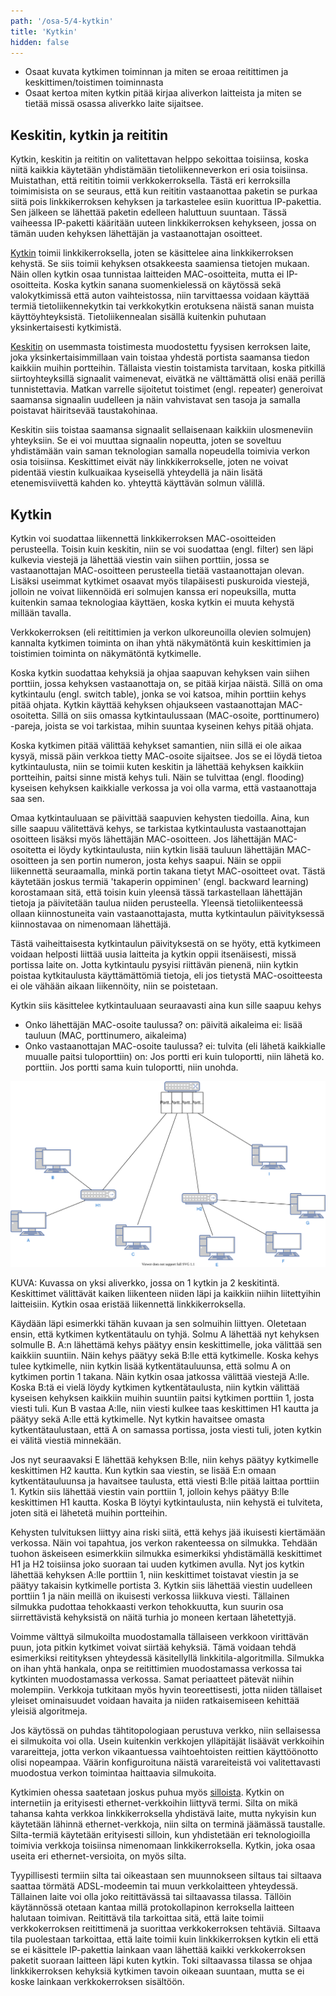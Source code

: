 ```yaml
---
path: '/osa-5/4-kytkin'
title: 'Kytkin'
hidden: false
---
```



<text-box variant='learningObjectives' name='Oppimistavoitteet'>

- Osaat kuvata kytkimen toiminnan ja miten se eroaa reitittimen ja keskittimen/toistimen toiminnasta
- Osaat kertoa miten kytkin pitää kirjaa aliverkon laitteista ja miten se tietää missä osassa aliverkko laite sijaitsee.

</text-box>


## Keskitin, kytkin ja reititin

Kytkin, keskitin ja reititin on valitettavan helppo sekoittaa toisiinsa, koska niitä kaikkia käytetään yhdistämään tietoliikenneverkon eri osia toisiinsa. Muistathan, että reititin toimii verkkokerroksella. Tästä eri kerroksilla toimimisista on se seuraus, että kun reititin vastaanottaa paketin se purkaa siitä pois linkkikerroksen kehyksen ja tarkastelee esiin kuorittua IP-pakettia. Sen jälkeen se lähettää paketin edelleen haluttuun suuntaan. Tässä vaiheessa IP-paketti kääritään uuteen linkkikerroksen kehykseen, jossa on tämän uuden kehyksen lähettäjän ja vastaanottajan osoitteet.

[Kytkin](https://fi.wikipedia.org/wiki/Kytkin_(tietoliikenne)) toimii linkkikerroksella, joten se käsittelee aina linkkikerroksen kehystä. Se siis toimii kehyksen otsakkeesta saamiensa tietojen mukaan. Näin ollen kytkin osaa tunnistaa laitteiden MAC-osoitteita, mutta ei IP-osoitteita. Koska kytkin sanana suomenkielessä on käytössä sekä valokytkimissä että auton vaihteistossa, niin tarvittaessa voidaan käyttää termiä tietoliikennekytkin tai verkkokytkin erotuksena näistä sanan muista käyttöyhteyksistä. Tietoliikennealan sisällä kuitenkin puhutaan yksinkertaisesti kytkimistä.

[Keskitin](https://fi.wikipedia.org/wiki/Keskitin) on usemmasta toistimesta muodostettu fyysisen kerroksen laite, joka yksinkertaisimmillaan vain toistaa yhdestä portista saamansa tiedon kaikkiin muihin portteihin. Tällaista viestin toistamista tarvitaan, koska pitkillä siirtoyhteyksillä signaalit vaimenevat, eivätkä ne välttämättä olisi enää perillä tunnistettavia. Matkan varrelle sijoitetut toistimet (engl. repeater) generoivat saamansa signaalin uudelleen ja näin vahvistavat sen tasoja ja samalla poistavat häiritsevää taustakohinaa.

Keskitin siis toistaa saamansa signaalit sellaisenaan kaikkiin ulosmeneviin yhteyksiin. Se ei voi muuttaa signaalin nopeutta, joten se soveltuu yhdistämään vain saman teknologian samalla nopeudella toimivia verkon osia toisiinsa. Keskittimet eivät näy linkkikerrokselle, joten ne voivat pidentää viestin kulkuaikaa kyseisellä yhteydellä ja näin lisätä etenemisviivettä kahden ko. yhteyttä käyttävän solmun välillä.


## Kytkin

Kytkin voi suodattaa liikennettä linkkikerroksen MAC-osoitteiden perusteella. Toisin kuin keskitin, niin se voi suodattaa (engl. filter) sen läpi kulkevia viestejä ja lähettää viestin vain siihen porttiin, jossa se vastaanottajan MAC-osoitteen perusteella tietää vastaanottajan olevan. Lisäksi useimmat kytkimet osaavat myös tilapäisesti puskuroida viestejä, jolloin ne voivat liikennöidä eri solmujen kanssa eri nopeuksilla, mutta kuitenkin samaa teknologiaa käyttäen, koska kytkin ei muuta kehystä millään tavalla.

Verkkokerroksen (eli reitittimien ja verkon ulkoreunoilla olevien solmujen) kannalta kytkimen toiminta on ihan yhtä näkymätöntä kuin keskittimien ja toistimien toiminta on näkymätöntä kytkimelle.

Koska kytkin suodattaa kehyksiä ja ohjaa saapuvan kehyksen vain siihen porttiin, jossa kehyksen vastaanottaja on, se pitää kirjaa näistä.  Sillä on oma kytkintaulu (engl. switch table), jonka se voi katsoa, mihin porttiin kehys pitää ohjata. Kytkin käyttää kehyksen ohjaukseen vastaanottajan MAC-osoitetta. Sillä on siis omassa kytkintaulussaan (MAC-osoite, porttinumero) -pareja, joista se voi tarkistaa, mihin suuntaa kyseinen kehys pitää ohjata.

Koska kytkimen pitää välittää kehykset samantien, niin sillä ei ole aikaa kysyä, missä päin verkkoa tietty MAC-osoite sijaitsee. Jos se ei löydä tietoa kytkintaulusta, niin se toimii kuten keskitin ja lähettää kehyksen kaikkiin portteihin, paitsi sinne mistä kehys tuli. Näin se tulvittaa (engl. flooding) kyseisen kehyksen kaikkialle verkossa ja voi olla varma, että vastaanottaja saa sen.

Omaa kytkintauluaan se päivittää saapuvien kehysten tiedoilla. Aina, kun sille saapuu välitettävä kehys, se tarkistaa kytkintaulusta vastaanottajan osoitteen lisäksi myös lähettäjän MAC-osoitteen. Jos lähettäjän MAC-osoitetta ei löydy kytkintaulusta, niin kytkin lisää tauluun lähettäjän MAC-osoitteen ja sen portin numeron, josta kehys saapui. Näin se oppii liikennettä seuraamalla, minkä portin takana tietyt MAC-osoitteet ovat. Tästä käytetään joskus termiä 'takaperin oppiminen' (engl. backward learning) korostamaan sitä, että toisin kuin yleensä tässä tarkastellaan lähettäjän tietoja ja päivitetään taulua niiden perusteella. Yleensä tietoliikenteessä ollaan kiinnostuneita vain vastaanottajasta, mutta kytkintaulun päivityksessä kiinnostavaa on nimenomaan lähettäjä.

Tästä vaiheittaisesta kytkintaulun päivityksestä on se hyöty, että kytkimeen voidaan helposti liittää uusia laitteita ja kytkin oppii itsenäisesti, missä portissa laite on. Jotta kytkintaulu pysyisi riittävän pienenä, niin kytkin poistaa kytkitaulusta käyttämättömiä tietoja, eli jos tietystä MAC-osoitteesta ei ole vähään aikaan liikennöity, niin se poistetaan.

Kytkin siis käsittelee kytkintauluaan seuraavasti aina kun sille saapuu kehys
- Onko lähettäjän MAC-osoite taulussa?
    on: päivitä aikaleima
    ei: lisää tauluun (MAC, porttinumero, aikaleima)
- Onko vastaanottajan MAC-osoite taulussa?
    ei:  tulvita (eli lähetä kaikkialle muualle paitsi tuloporttiin)
    on: Jos portti eri kuin tuloportti, niin lähetä ko. porttiin. Jos portti sama kuin tuloportti, niin unohda.

 <img src="../img/5-4-tahti.svg" alt="Kuvassa on tähtitopologiaan perustuva verkko, jonka keskipisteessä on kytkin. Kytkimeen tulee ainakin neljä yhteyttä, joista kaksi tulee suoraan solmulta ja kahdessa kytkin on ensin liitetty keskittimeen, joista toiseen on liitetty 2 ja toiseen 3 solmua. Näin meillä on verkon reunoilla kaikkiaan 7 laitetta ja keskemmällä kaksi keskitintä ja yksi kytkin. A ja B on kiinni keskittimessä H1. H1 ja C on yhdistetty kytkimeen K, H1 porttiin 1 ja C porttiin 2. Toisella puolella kytkintä portissa 3 on H2, jossa on kiinni solmut E,F ja G. Lisäksi kytkimessä on vielä kiinni solmu I portissa 4.">

KUVA: Kuvassa on yksi aliverkko, jossa on 1 kytkin ja 2 keskitintä. Keskittimet välittävät kaiken liikenteen niiden läpi ja kaikkiin niihin liitettyihin laitteisiin. Kytkin osaa eristää liikennettä linkkikerroksella.


Käydään läpi esimerkki tähän kuvaan ja sen solmuihin liittyen. Oletetaan ensin, että kytkimen kytkentätaulu on tyhjä. Solmu A lähettää nyt kehyksen solmulle B. A:n lähettämä kehys päätyy ensin keskittimelle, joka välittää sen kaikkiin suuntiin. Näin kehys päätyy sekä B:lle että kytkimelle. Koska kehys tulee kytkimelle, niin kytkin lisää kytkentätauluunsa, että solmu A on kytkimen portin 1 takana. Näin kytkin osaa jatkossa välittää viestejä A:lle. Koska B:tä ei vielä löydy kytkimen kytkentätaulusta, niin kytkin välittää kyseisen kehyksen kaikkiin muihin suuntiin paitsi kytkimen porttiin 1, josta viesti tuli.  Kun B vastaa A:lle, niin viesti kulkee taas keskittimen H1 kautta ja päätyy sekä A:lle että kytkimelle. Nyt kytkin havaitsee omasta kytkentätaulustaan, että A on samassa portissa, josta viesti tuli, joten kytkin ei välitä viestiä minnekään.

Jos nyt seuraavaksi E lähettää kehyksen B:lle, niin kehys päätyy kytkimelle keskittimen H2 kautta. Kun kytkin saa viestin, se lisää E:n omaan kytkentätauluunsa ja havaitsee taulusta, että viesti B:lle pitää laittaa porttiin 1. Kytkin siis lähettää viestin vain porttiin 1, jolloin kehys päätyy B:lle keskittimen H1 kautta. Koska B löytyi kytkintaulusta, niin kehystä ei tulviteta, joten sitä ei lähetetä muihin portteihin.

<quiz id="ac60ec2c-8945-4296-be47-e3de30133428"> <quiz>

Kehysten tulvituksen liittyy aina riski siitä, että kehys jää ikuisesti kiertämään verkossa. Näin voi tapahtua, jos verkon rakenteessa on silmukka. Tehdään tuohon äskeiseen esimerkkiin silmukka esimerkiksi yhdistämällä keskittimet H1 ja H2 toisiinsa joko suoraan tai uuden kytkimen avulla. Nyt jos kytkin lähettää kehyksen A:lle porttiin 1, niin keskittimet toistavat viestin ja se päätyy takaisin kytkimelle portista 3. Kytkin siis lähettää viestin uudelleen porttiin 1 ja näin meillä on ikuisesti verkossa liikkuva viesti. Tällainen silmukka pudottaa tehokkaasti verkon tehokkuutta, kun suurin osa siirrettävistä kehyksistä on näitä turhia jo moneen kertaan lähetettyjä.

Voimme välttyä silmukoilta muodostamalla tällaiseen verkkoon virittävän puun, jota pitkin kytkimet voivat siirtää kehyksiä. Tämä voidaan tehdä esimerkiksi reitityksen yhteydessä käsitellyllä linkkitila-algoritmilla. Silmukka on ihan yhtä hankala, onpa se reitittimien muodostamassa verkossa tai kytkinten muodostamassa verkossa. Samat periaatteet pätevät niihin molempiin. Verkkoja tutkitaan myös hyvin teoreettisesti, jotta niiden tällaiset yleiset ominaisuudet voidaan havaita ja niiden ratkaisemiseen kehittää yleisiä algoritmeja.

Jos käytössä on puhdas tähtitopologiaan perustuva verkko, niin sellaisessa ei silmukoita voi olla. Usein kuitenkin verkkojen ylläpitäjät lisäävät verkkoihin varareitteja, jotta verkon vikaantuessa vaihtoehtoisten reittien käyttöönotto olisi nopeampaa. Väärin konfiguroituna näistä varareiteistä voi valitettavasti muodostua verkon toimintaa haittaavia silmukoita.

Kytkimien ohessa saatetaan joskus puhua myös [silloista](https://fi.wikipedia.org/wiki/Silta_(tietoliikenne)). Kytkin on internetiin ja erityisesti ethernet-verkkoihin liittyvä termi. Silta on mikä tahansa kahta verkkoa linkkikerroksella yhdistävä laite, mutta nykyisin kun käytetään lähinnä ethernet-verkkoja, niin silta on terminä jäämässä taustalle. Silta-termiä käytetään erityisesti silloin, kun yhdistetään eri teknologioilla toimivia verkkoja toisiinsa nimenomaan linkkikerroksella. Kytkin, joka osaa useita eri ethernet-versioita, on myös silta.

Tyypillisesti termiin silta tai oikeastaan sen muunnokseen siltaus tai siltaava saattaa törmätä ADSL-modeemin tai muun verkkolaitteen yhteydessä. Tällainen laite voi olla joko reitittävässä tai siltaavassa tilassa. Tällöin käytännössä otetaan kantaa millä protokollapinon kerroksella laitteen halutaan toimivan. Reitittävä tila tarkoittaa sitä, että laite toimii verkkokerroksen reitittimenä ja suorittaa verkkokerroksen tehtäviä. Siltaava tila puolestaan tarkoittaa, että laite toimii kuin linkkikerroksen kytkin eli että se ei käsittele IP-pakettia lainkaan vaan lähettää kaikki verkkokerroksen paketit suoraan laitteen läpi kuten kytkin. Toki siltaavassa tilassa se ohjaa linkkikerroksen kehyksiä kytkimen tavoin oikeaan suuntaan, mutta se ei koske lainkaan verkkokerroksen sisältöön.

<quiz id="ae548f5f-8ad3-409b-9d39-e672a90ddcbe"> <quiz>


